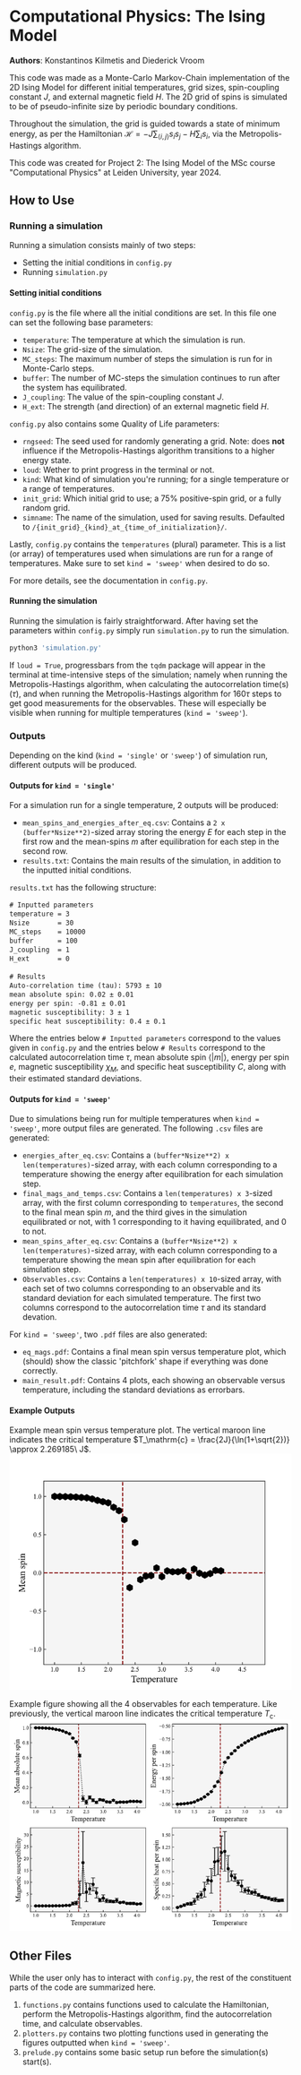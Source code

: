 # Computational Physics: The Ising Model

**Authors**: Konstantinos Kilmetis and Diederick Vroom

This code was made as a Monte-Carlo Markov-Chain implementation of the 2D Ising Model for different initial temperatures, grid sizes, spin-coupling constant $J$, and external magnetic field $H$. The 2D grid of spins is simulated to be of pseudo-infinite size by periodic boundary conditions.

Throughout the simulation, the grid is guided towards a state of minimum energy, as per the Hamiltonian $\mathcal{H} = -J\sum_{\langle i,j\rangle} s_is_j - H\sum_is_i$, via the Metropolis-Hastings algorithm.

This code was created for Project 2: The Ising Model of the MSc course "Computational Physics" at Leiden University, year 2024.

## How to Use

### Running a simulation

Running a simulation consists mainly of two steps:

* Setting the initial conditions in `config.py`
* Running `simulation.py`

#### Setting initial conditions

`config.py` is the file where all the initial conditions are set. In this file one can set the following base parameters:

* `temperature`: The temperature at which the simulation is run.
* `Nsize`: The grid-size of the simulation.
* `MC_steps`: The maximum number of steps the simulation is run for in Monte-Carlo steps.
* `buffer`: The number of MC-steps the simulation continues to run after the system has equilibrated.
* `J_coupling`: The value of the spin-coupling constant $J$.
* `H_ext`: The strength (and direction) of an external magnetic field $H$.

`config.py` also contains some Quality of Life parameters:

* `rngseed`: The seed used for randomly generating a grid. Note: does **not** influence if the Metropolis-Hastings algorithm transitions to a higher energy state.
* `loud`: Wether to print progress in the terminal or not.
* `kind`: What kind of simulation you're running; for a single temperature or a range of temperatures.
* `init_grid`: Which initial grid to use; a 75% positive-spin grid, or a fully random grid.
* `simname`: The name of the simulation, used for saving results. Defaulted to `/{init_grid}_{kind}_at_{time_of_initialization}/`.

Lastly, `config.py` contains the `temperatures` (plural) parameter. This is a list (or array) of temperatures used when simulations are run for a range of temperatures. Make sure to set `kind = 'sweep'` when desired to do so.

For more details, see the documentation in `config.py`.

#### Running the simulation

Running the simulation is fairly straightforward. After having set the parameters within `config.py` simply run `simulation.py` to run the simulation.

```bash
python3 'simulation.py'
```

If `loud = True`, progressbars from the `tqdm` package will appear in the terminal at time-intensive steps of the simulation; namely when running the Metropolis-Hastings algorithm, when calculating the autocorrelation time(s) ($\tau$), and when running the Metropolis-Hastings algorithm for $160\tau$ steps to get good measurements for the observables. These will especially be visible when running for multiple temperatures (`kind = 'sweep'`).

### Outputs

Depending on the kind (`kind = 'single'` or `'sweep'`) of simulation run, different outputs will be produced.

#### Outputs for `kind = 'single'`

For a simulation run for a single temperature, 2 outputs will be produced:

* `mean_spins_and_energies_after_eq.csv`: Contains a `2 x (buffer*Nsize**2)`-sized array storing the energy $E$ for each step in the first row and the mean-spins $m$ after equilibration for each step in the second row.
* `results.txt`: Contains the main results of the simulation, in addition to the inputted initial conditions.

`results.txt` has the following structure:

```
# Inputted parameters
temperature = 3
Nsize       = 30
MC_steps    = 10000
buffer      = 100
J_coupling  = 1
H_ext       = 0

# Results
Auto-correlation time (tau): 5793 ± 10
mean absolute spin: 0.02 ± 0.01
energy per spin: -0.81 ± 0.01
magnetic susceptibility: 3 ± 1
specific heat susceptibility: 0.4 ± 0.1
```

Where the entries below `# Inputted parameters` correspond to the values given in `config.py` and the entries below `# Results` correspond to the calculated autocorrelation time $\tau$, mean absolute spin $\langle | m|\rangle$, energy per spin $e$, magnetic susceptibility $\chi_M$, and specific heat susceptibility $C$, along with their estimated standard deviations.

#### Outputs for `kind = 'sweep'`

Due to simulations being run for multiple temperatures when `kind = 'sweep'`, more output files are generated. The following `.csv` files are generated:

* `energies_after_eq.csv`: Contains a `(buffer*Nsize**2) x len(temperatures)`-sized array, with each column corresponding to a temperature showing the energy after equilibration for each simulation step.
* `final_mags_and_temps.csv`: Contains a `len(temperatures) x 3`-sized array, with the first column corresponding to `temperatures`, the second to the final mean spin $m$, and the third gives in the simulation equilibrated or not, with 1 corresponding to it having equilibrated, and 0 to not.
* `mean_spins_after_eq.csv`: Contains a `(buffer*Nsize**2) x len(temperatures)`-sized array, with each column corresponding to a temperature showing the mean spin after equilibration for each simulation step.
* `Observables.csv`: Contains a `len(temperatures) x 10`-sized array, with each set of two columns corresponding to an observable and its standard deviation for each simulated temperature. The first two columns correspond to the autocorrelation time $\tau$ and its standard devation.

For `kind = 'sweep'`, two `.pdf` files are also generated:

* `eq_mags.pdf`: Contains a final mean spin versus temperature plot, which (should) show the classic 'pitchfork' shape if everything was done correctly.
* `main_result.pdf`: Contains 4 plots, each showing an observable versus temperature, including the standard deviations as errorbars.

#### Example Outputs

Example mean spin versus temperature plot. The vertical maroon line indicates the critical temperature $T_\mathrm{c} = \frac{2J}{\ln(1+\sqrt{2})} \approx 2.269185\ J$.
![eq_mags](image/README/eq_mags.jpg)

Example figure showing all the 4 observables for each temperature. Like previously, the vertical maroon line indicates the critical temperature $T_\mathrm{c}$.
![main_result](image/README/main_result.jpg)

## Other Files

While the user only has to interact with `config.py`, the rest of the constituent parts of the code are summarized here.

1. `functions.py` contains functions used to calculate the Hamiltonian, perform the Metropolis-Hastings algorithm, find the autocorrelation time, and calculate observables.
2. `plotters.py` contains two plotting functions used in generating the figures outputted when `kind = 'sweep'`.
3. `prelude.py` contains some basic setup run before the simulation(s) start(s).
